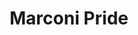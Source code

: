 ---
pid: MP82
title: Marconi Pride
location_transcription: Marconi Park
zipcode: '19143'
outside_phl: 
neighborhood: University City
age: '10'
age_range: 6-13
instagram: 
image_file_name: MP_82.jpg
proposal_transcription: 
topic: LGBTQ+
topic_summary: '0'
type: Other No Form
keywords_other: lgbtq+
credit: James Wells
image_labels: 
twitter: 
facebook: 
permalink: "/monuments/mp82/"
layout: item-page
---